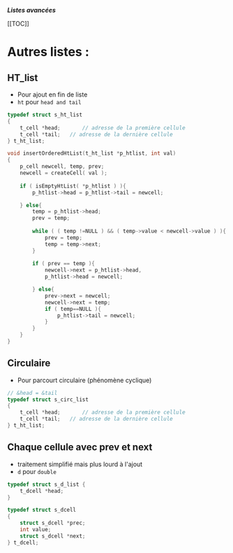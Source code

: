 __***Listes avancées***__

[[TOC]]

# Autres listes :

## HT_list
- Pour ajout en fin de liste
- `ht` pour `head and tail`

```c
typedef struct s_ht_list
{
    t_cell *head;   	// adresse de la première cellule
    t_cell *tail;	// adresse de la dernière cellule
} t_ht_list;
```

```c
void insertOrderedHtList(t_ht_list *p_htlist, int val)
{
    p_cell newcell, temp, prev;
    newcell = createCell( val );
 
    if ( isEmptyHtList( *p_htlist ) ){
        p_htlist->head = p_htlist->tail = newcell;  

    } else{
        temp = p_htlist->head;
        prev = temp;
    
        while ( ( temp !=NULL ) && ( temp->value < newcell->value ) ){
            prev = temp;
            temp = temp->next;
        }
    
        if ( prev == temp ){
            newcell->next = p_htlist->head,
            p_htlist->head = newcell;

        } else{
            prev->next = newcell;
            newcell->next = temp;
            if ( temp==NULL ){
                p_htlist->tail = newcell;  
            }
        }
    }
}
```

## Circulaire
- Pour parcourt circulaire (phénomène cyclique)

```c
// &head = &tail
typedef struct s_circ_list
{
    t_cell *head;   	// adresse de la première cellule
    t_cell *tail;	// adresse de la dernière cellule
} t_ht_list;
```

## Chaque cellule avec prev et next
- traitement simplifié mais plus lourd à l'ajout
- `d` pour `double`

```c
typedef struct s_d_list {
    t_dcell *head;
}

typedef struct s_dcell
{
	struct s_dcell *prec;
	int value;
	struct s_dcell *next;
} t_dcell;
```
